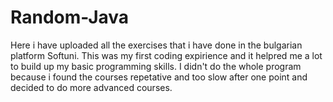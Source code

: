 # Random-Java
Here i have uploaded all the exercises that i have done in the bulgarian platform Softuni. This was my first coding expirience and it helpred me a lot to build up my basic programming skills. I didn't do the whole program because i found the courses repetative and too slow after one point and decided to do more advanced courses.
